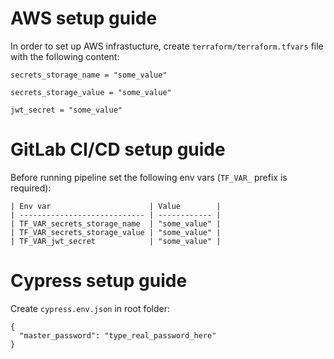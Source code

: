 # AWS setup guide
In order to set up AWS infrastucture, create `terraform/terraform.tfvars` file with the following content:
```
secrets_storage_name = "some_value"

secrets_storage_value = "some_value"

jwt_secret = "some_value"
```

# GitLab CI/CD setup guide
Before running pipeline set the following env vars (`TF_VAR_` prefix is required):
```
| Env var                      | Value        |
| ---------------------------- | ------------ |
| TF_VAR_secrets_storage_name  | "some_value" |
| TF_VAR_secrets_storage_value | "some_value" |
| TF_VAR_jwt_secret            | "some_value" |
```

# Cypress setup guide
Create `cypress.env.json` in root folder:
```
{
  "master_password": "type_real_password_here"
}
```
